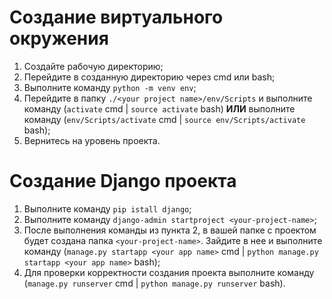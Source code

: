 # Создание виртуального окружения

1. Создайте рабочую директорию;
2. Перейдите в созданную директорию через cmd или bash;
3. Выполните команду `python -m venv env`;
4. Перейдите в папку `./<your project name>/env/Scripts` и выполните команду (`activate` cmd | `source activate` bash) **ИЛИ** выполните команду (`env/Scripts/activate` cmd | `source env/Scripts/activate` bash);
5. Вернитесь на уровень проекта.

# Создание Django проекта

1. Выполните команду `pip istall django`;
2. Выполните команду `django-admin startproject <your-project-name>`;
3. После выполнения команды из пункта 2, в вашей папке с проектом будет создана папка `<your-project-name>`. Зайдите в нее и выполните команду (`manage.py startapp <your app name>` cmd | `python manage.py startapp <your app name>` bash);
4. Для проверки корректности создания проекта выполните команду (`manage.py runserver` cmd | `python manage.py runserver` bash).